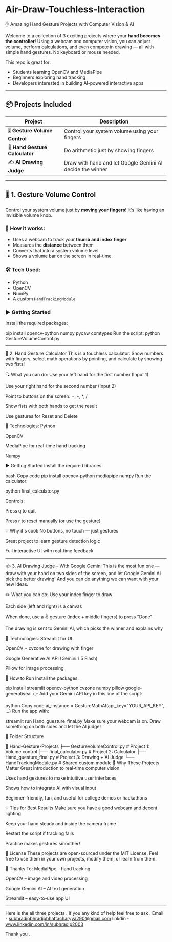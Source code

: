 # Air-Draw-Touchless-Interaction
✋ Amazing Hand Gesture Projects with Computer Vision & AI

Welcome to a collection of 3 exciting projects where your **hand becomes the controller**! Using a webcam and computer vision, you can adjust volume, perform calculations, and even compete in drawing — all with simple hand gestures. No keyboard or mouse needed.

This repo is great for:
- Students learning OpenCV and MediaPipe
- Beginners exploring hand tracking
- Developers interested in building AI-powered interactive apps

---

## 📦 Projects Included

| Project | Description |
|--------|-------------|
| 🎚️ **Gesture Volume Control** | Control your system volume using your fingers |
| 🧠 **Hand Gesture Calculator** | Do arithmetic just by showing fingers |
| ✍️ **AI Drawing Judge** | Draw with hand and let Google Gemini AI decide the winner |

---

## 🎚️ 1. Gesture Volume Control

Control your system volume just by **moving your fingers**! It's like having an invisible volume knob.

### 🧠 How it works:
- Uses a webcam to track your **thumb and index finger**
- Measures the **distance** between them
- Converts that into a system volume level
- Shows a volume bar on the screen in real-time

### 🛠️ Tech Used:
- Python
- OpenCV
- NumPy
- A custom `HandTrackingModule`

### ▶️ Getting Started

Install the required packages:

pip install opencv-python numpy pycaw comtypes
Run the script:
python GestureVolumeControl.py


-------------------------------------------------------------------------------------------------------------------------------------------------------------------


🧠 2. Hand Gesture Calculator
This is a touchless calculator. Show numbers with fingers, select math operations by pointing, and calculate by showing two fists!

🔍 What you can do:
Use your left hand for the first number (Input 1)

Use your right hand for the second number (Input 2)

Point to buttons on the screen: +, -, *, /

Show fists with both hands to get the result

Use gestures for Reset and Delete

🧠 Technologies:
Python

OpenCV

MediaPipe for real-time hand tracking

Numpy

▶️ Getting Started
Install the required libraries:

bash
Copy code
pip install opencv-python mediapipe numpy
Run the calculator:

python final_calculator.py

Controls:

Press q to quit

Press r to reset manually (or use the gesture)

💡 Why it's cool:
No buttons, no touch — just gestures

Great project to learn gesture detection logic

Full interactive UI with real-time feedback



-------------------------------------------------------------------------------------------------------------------------------------------------------------------



✍️ 3. AI Drawing Judge – With Google Gemini
This is the most fun one — draw with your hand on two sides of the screen, and let Google Gemini AI pick the better drawing! And you can do anything we can want with your new ideas. 

✏️ What you can do:
Use your index finger to draw

Each side (left and right) is a canvas

When done, use a ✌️ gesture (index + middle fingers) to press "Done"

The drawing is sent to Gemini AI, which picks the winner and explains why

🤖 Technologies:
Streamlit for UI

OpenCV + cvzone for drawing with finger

Google Generative AI API (Gemini 1.5 Flash)

Pillow for image processing

🧪 How to Run
Install the packages:

pip install streamlit opencv-python cvzone numpy pillow google-generativeai
👉 Add your Gemini API key in this line of the script:

python
Copy code
ai_instance = GestureMathAI(api_key="YOUR_API_KEY", ...)
Run the app with:

streamlit run Hand_guesture_final.py
Make sure your webcam is on. Draw something on both sides and let the AI judge!

📂 Folder Structure

📁 Hand-Gesture-Projects
├── GestureVolumeControl.py        # Project 1: Volume control
├── final_calculator.py            # Project 2: Calculator
├── Hand_guesture_final.py         # Project 3: Drawing + AI Judge
└── HandTrackingModule.py          # Shared custom module
🎯 Why These Projects Matter
Great introduction to real-time computer vision

Uses hand gestures to make intuitive user interfaces

Shows how to integrate AI with visual input

Beginner-friendly, fun, and useful for college demos or hackathons

💡 Tips for Best Results
Make sure you have a good webcam and decent lighting

Keep your hand steady and inside the camera frame

Restart the script if tracking fails

Practice makes gestures smoother!

📜 License
These projects are open-sourced under the MIT License. Feel free to use them in your own projects, modify them, or learn from them.

🙌 Thanks To:
MediaPipe – hand tracking

OpenCV – image and video processing

Google Gemini AI – AI text generation

Streamlit – easy-to-use app UI


-------------------------------------------------------------------------------------------------------------------------------------------------------------------


Here is the all three projects . If you any kind of help feel free to ask . 
Email - subhradipbhradipbhattacharyya290@gmail.com
linkdin - www.linkedin.com/in/subhradip2003

Thank you . 
